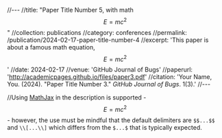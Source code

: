 //---
//title: "Paper Title Number 5, with math $$E=mc^2$$"
//collection: publications
//category: conferences
//permalink: /publication/2024-02-17-paper-title-number-4
//excerpt: 'This paper is about a famous math equation, $$E=mc^2$$'
//date: 2024-02-17
//venue: 'GitHub Journal of Bugs'
//paperurl: 'http://academicpages.github.io/files/paper3.pdf'
//citation: 'Your Name, You. (2024). &quot;Paper Title Number 3.&quot; <i>GitHub Journal of Bugs</i>. 1(3).'
//---

//Using [MathJax](https://www.mathjax.org/) in the description is supported - $$E=mc^2$$ - however, the use must be mindful that the default delimiters are `$$...$$` and `\\[...\\]` which differs from the `$...$` that is typically expected.
